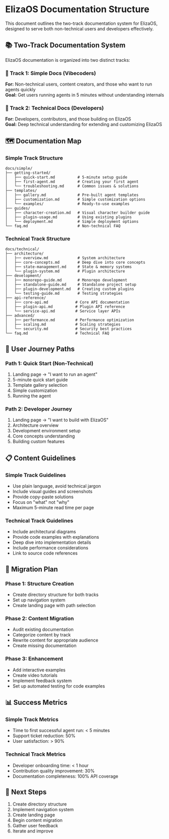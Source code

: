 # ElizaOS Documentation Structure

This document outlines the two-track documentation system for ElizaOS, designed to serve both non-technical users and developers effectively.

## 📚 Two-Track Documentation System

ElizaOS documentation is organized into two distinct tracks:

### 🎯 Track 1: Simple Docs (Vibecoders)

**For:** Non-technical users, content creators, and those who want to run agents quickly  
**Goal:** Get users running agents in 5 minutes without understanding internals

### 🔧 Track 2: Technical Docs (Developers)

**For:** Developers, contributors, and those building on ElizaOS  
**Goal:** Deep technical understanding for extending and customizing ElizaOS

## 🗺️ Documentation Map

### Simple Track Structure

```text
docs/simple/
├── getting-started/
│   ├── quick-start.md          # 5-minute setup guide
│   ├── first-agent.md          # Creating your first agent
│   └── troubleshooting.md      # Common issues & solutions
├── templates/
│   ├── gallery.md              # Pre-built agent templates
│   ├── customization.md        # Simple customization options
│   └── examples/               # Ready-to-use examples
├── guides/
│   ├── character-creation.md   # Visual character builder guide
│   ├── plugin-usage.md         # Using existing plugins
│   └── deployment.md           # Simple deployment options
└── faq.md                      # Non-technical FAQ
```

### Technical Track Structure

```text
docs/technical/
├── architecture/
│   ├── overview.md             # System architecture
│   ├── core-concepts.md        # Deep dive into core concepts
│   ├── state-management.md     # State & memory systems
│   └── plugin-system.md        # Plugin architecture
├── development/
│   ├── monorepo-guide.md       # Monorepo development
│   ├── standalone-guide.md     # Standalone project setup
│   ├── plugin-development.md   # Creating custom plugins
│   └── testing-guide.md        # Testing strategies
├── api-reference/
│   ├── core-api.md            # Core API documentation
│   ├── plugin-api.md          # Plugin API reference
│   └── service-api.md         # Service layer APIs
├── advanced/
│   ├── performance.md         # Performance optimization
│   ├── scaling.md             # Scaling strategies
│   └── security.md            # Security best practices
└── faq.md                     # Technical FAQ
```

## 🚦 User Journey Paths

### Path 1: Quick Start (Non-Technical)

1. Landing page → "I want to run an agent"
2. 5-minute quick start guide
3. Template gallery selection
4. Simple customization
5. Running the agent

### Path 2: Developer Journey

1. Landing page → "I want to build with ElizaOS"
2. Architecture overview
3. Development environment setup
4. Core concepts understanding
5. Building custom features

## 📋 Content Guidelines

### Simple Track Guidelines

- Use plain language, avoid technical jargon
- Include visual guides and screenshots
- Provide copy-paste solutions
- Focus on "what" not "why"
- Maximum 5-minute read time per page

### Technical Track Guidelines

- Include architectural diagrams
- Provide code examples with explanations
- Deep dive into implementation details
- Include performance considerations
- Link to source code references

## 🔄 Migration Plan

### Phase 1: Structure Creation

- Create directory structure for both tracks
- Set up navigation system
- Create landing page with path selection

### Phase 2: Content Migration

- Audit existing documentation
- Categorize content by track
- Rewrite content for appropriate audience
- Create missing documentation

### Phase 3: Enhancement

- Add interactive examples
- Create video tutorials
- Implement feedback system
- Set up automated testing for code examples

## 📊 Success Metrics

### Simple Track Metrics

- Time to first successful agent run: < 5 minutes
- Support ticket reduction: 50%
- User satisfaction: > 90%

### Technical Track Metrics

- Developer onboarding time: < 1 hour
- Contribution quality improvement: 30%
- Documentation completeness: 100% API coverage

## 🚀 Next Steps

1. Create directory structure
2. Implement navigation system
3. Create landing page
4. Begin content migration
5. Gather user feedback
6. Iterate and improve

